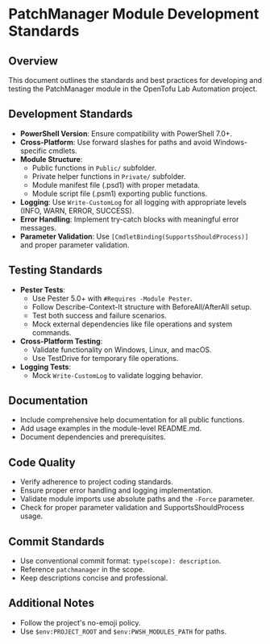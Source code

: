 # PatchManager Module Development Standards

## Overview
This document outlines the standards and best practices for developing and testing the PatchManager module in the OpenTofu Lab Automation project.

## Development Standards
- **PowerShell Version**: Ensure compatibility with PowerShell 7.0+.
- **Cross-Platform**: Use forward slashes for paths and avoid Windows-specific cmdlets.
- **Module Structure**:
  - Public functions in `Public/` subfolder.
  - Private helper functions in `Private/` subfolder.
  - Module manifest file (.psd1) with proper metadata.
  - Module script file (.psm1) exporting public functions.
- **Logging**: Use `Write-CustomLog` for all logging with appropriate levels (INFO, WARN, ERROR, SUCCESS).
- **Error Handling**: Implement try-catch blocks with meaningful error messages.
- **Parameter Validation**: Use `[CmdletBinding(SupportsShouldProcess)]` and proper parameter validation.

## Testing Standards
- **Pester Tests**:
  - Use Pester 5.0+ with `#Requires -Module Pester`.
  - Follow Describe-Context-It structure with BeforeAll/AfterAll setup.
  - Test both success and failure scenarios.
  - Mock external dependencies like file operations and system commands.
- **Cross-Platform Testing**:
  - Validate functionality on Windows, Linux, and macOS.
  - Use TestDrive for temporary file operations.
- **Logging Tests**:
  - Mock `Write-CustomLog` to validate logging behavior.

## Documentation
- Include comprehensive help documentation for all public functions.
- Add usage examples in the module-level README.md.
- Document dependencies and prerequisites.

## Code Quality
- Verify adherence to project coding standards.
- Ensure proper error handling and logging implementation.
- Validate module imports use absolute paths and the `-Force` parameter.
- Check for proper parameter validation and SupportsShouldProcess usage.

## Commit Standards
- Use conventional commit format: `type(scope): description`.
- Reference `patchmanager` in the scope.
- Keep descriptions concise and professional.

## Additional Notes
- Follow the project's no-emoji policy.
- Use `$env:PROJECT_ROOT` and `$env:PWSH_MODULES_PATH` for paths.
